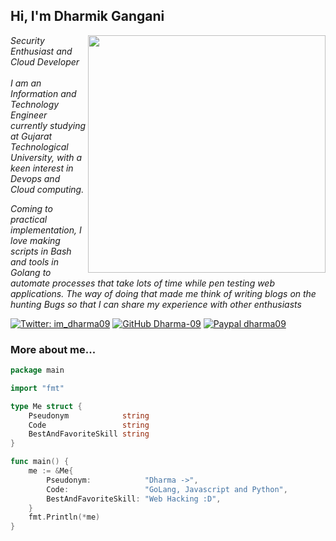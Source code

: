 <h2> Hi, I'm Dharmik Gangani</h2>
<img align='right' src="https://github-readme-stats.vercel.app/api?username=Dharma-09&show_icons=true&theme=radical" width="380">
<p><em>Security Enthusiast and Cloud Developer <br><br>
 I am an Information and Technology Engineer currently studying at Gujarat Technological University, with a keen interest in Devops and Cloud computing.

Coming to practical implementation, I love making scripts in Bash and tools in Golang to automate processes that take lots of time while pen testing web applications. The way of doing that made me think of writing blogs on the hunting Bugs so that I can share my experience with other enthusiasts
</em></p>


[![Twitter: im_dharma09](https://img.shields.io/twitter/follow/im_dharma09?style=flat-square)](https://twitter.com/im_dharma09)
[![GitHub Dharma-09](https://img.shields.io/github/followers/Dharma-09?label=follow%20github&style=flat-square)](https://github.com/Dharma-09)
[![Paypal dharma09](https://img.shields.io/badge/$-support-ff69b4.svg?style=flat)](https://www.buymeacoffee.com/im_dharma09)

### More about me...

```go
package main

import "fmt"

type Me struct {
	Pseudonym            string
	Code                 string
	BestAndFavoriteSkill string
}

func main() {
	me := &Me{
		Pseudonym:            "Dharma ->",
		Code:                 "GoLang, Javascript and Python",
		BestAndFavoriteSkill: "Web Hacking :D",
	}
	fmt.Println(*me)
}

```

